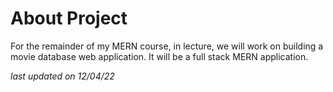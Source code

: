 # About Project

For the remainder of my MERN course, in lecture, we will work on building a movie database web application. It will be a full stack MERN application.

*last updated on 12/04/22*